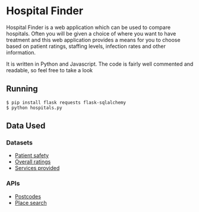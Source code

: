 # Hospital Finder
Hospital Finder is a web application which can be used to compare hospitals. Often you will be given a choice of where you want to have treatment and this web application provides a means for you to choose based on patient ratings, staffing levels, infection rates and other information.

It is written in Python and Javascript. The code is fairly well commented and readable, so feel free to take a look

## Running
```
$ pip install flask requests flask-sqlalchemy
$ python hospitals.py
```

## Data Used
### Datasets
  * [Patient safety](http://www.nhs.uk/nhsengland/thenhs/patient-safety/pages/about-patient-safety.aspx)
  * [Overall ratings](http://www.nhs.uk/aboutNHSChoices/professionals/developments/Pages/NHSChoicesdatasets.aspx)
  * [Services provided](http://www.cqc.org.uk/content/how-get-and-re-use-cqc-information-and-data)

### APIs
  * [Postcodes](http://uk-postcodes.com/)
  * [Place search](http://www.geonames.org/)

